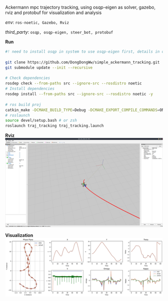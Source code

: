 Ackermann mpc trajectory tracking, using osqp-eigen as solver, gazebo, rviz and protobuf for visualization and analysis

*env*: `ros-noetic, Gazebo, Rviz`

*third_party*: `osqp, osqp-eigen, steer_bot, protobuf`

**Run**
```bash
#! need to install osqp in system to use osqp-eigen first, details in osqp-eigen

git clone https://github.com/DongDongWw/simple_ackermann_tracking.git
git submodule update --init --recursive

# Check dependencies
rosdep check --from-paths src --ignore-src --rosdistro noetic
# Install dependencies
rosdep install --from-paths src --ignore-src --rosdistro noetic -y

# ros build proj
catkin_make -DCMAKE_BUILD_TYPE=Debug -DCMAKE_EXPORT_COMPILE_COMMANDS=ON
# roslaunch
source devel/setup.bash # or zsh
roslaunch traj_tracking traj_tracking.launch
```

**Rviz**
![rviz_sim_img](./imgs/rviz_sim.png)

**Visualization**
![python](./imgs/data_vis.png)